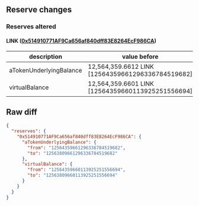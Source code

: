 ## Reserve changes

### Reserves altered

#### LINK ([0x514910771AF9Ca656af840dff83E8264EcF986CA](https://etherscan.io/address/0x514910771AF9Ca656af840dff83E8264EcF986CA))

| description | value before | value after |
| --- | --- | --- |
| aTokenUnderlyingBalance | 12,564,359.6612 LINK [12564359661296336784519682] | 12,563,809.6612 LINK [12563809661296336784519682] |
| virtualBalance | 12,564,359.6601 LINK [12564359660113925251556694] | 12,563,809.6601 LINK [12563809660113925251556694] |


## Raw diff

```json
{
  "reserves": {
    "0x514910771AF9Ca656af840dff83E8264EcF986CA": {
      "aTokenUnderlyingBalance": {
        "from": "12564359661296336784519682",
        "to": "12563809661296336784519682"
      },
      "virtualBalance": {
        "from": "12564359660113925251556694",
        "to": "12563809660113925251556694"
      }
    }
  }
}
```